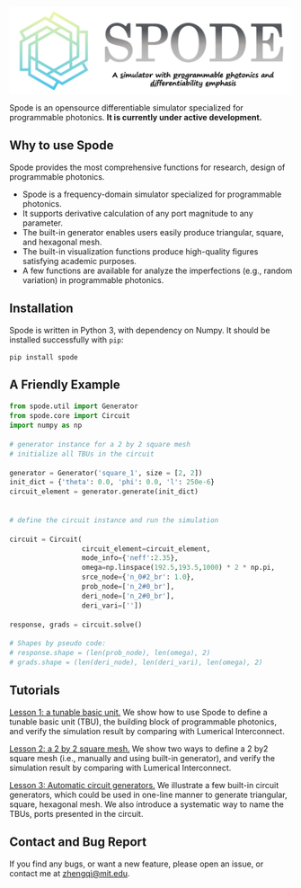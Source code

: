 <img src="docs/figs/spode_logo_v0.png" width="600" align="center"/>

Spode is an opensource differentiable simulator specialized for programmable photonics. **It is currently under active development.**

## Why to use Spode

Spode provides the most comprehensive functions for research, design of programmable photonics.  

* Spode is a frequency-domain simulator specialized for programmable photonics.
* It supports derivative calculation of any port magnitude to any parameter.
* The built-in generator enables users easily produce triangular, square, and hexagonal mesh.
* The built-in visualization functions produce high-quality figures satisfying academic purposes.
* A few functions are available for analyze the imperfections (e.g., random variation) in programmable photonics.


## Installation

Spode is written in Python 3, with dependency on Numpy. It should be installed successfully with ```pip```:

```
pip install spode
```

## A Friendly Example

```python
from spode.util import Generator
from spode.core import Circuit
import numpy as np

# generator instance for a 2 by 2 square mesh
# initialize all TBUs in the circuit

generator = Generator('square_1', size = [2, 2])
init_dict = {'theta': 0.0, 'phi': 0.0, 'l': 250e-6}
circuit_element = generator.generate(init_dict)

 
# define the circuit instance and run the simulation

circuit = Circuit(
                  circuit_element=circuit_element,
                  mode_info={'neff':2.35},
                  omega=np.linspace(192.5,193.5,1000) * 2 * np.pi,
                  srce_node={'n_0#2_br': 1.0},
                  prob_node=['n_2#0_br'],
                  deri_node=['n_2#0_br'],
                  deri_vari=['']) 
                  
response, grads = circuit.solve() 

# Shapes by pseudo code:
# response.shape = (len(prob_node), len(omega), 2)
# grads.shape = (len(deri_node), len(deri_vari), len(omega), 2)
```

## Tutorials

[Lesson 1: a tunable basic unit.](https://github.com/zhengqigao/spode/blob/main/tutorials/lesson1_verify_tbu/) We show how to use Spode to define a tunable basic unit (TBU), the building block of programmable photonics, and verify the simulation result by comparing with Lumerical Interconnect.

[Lesson 2: a 2 by 2 square mesh.](https://github.com/zhengqigao/spode/blob/main/tutorials/lesson2_verify_2by2_mesh/) We show two ways to define a 2 by2 square mesh (i.e., manually and using built-in generator), and verify the simulation result by comparing with Lumerical Interconnect. 

[Lesson 3: Automatic circuit generators.](https://github.com/zhengqigao/spode/tree/main/tutorials/lesson3_circuit_generator) We illustrate a few built-in circuit generators, which could be used in one-line manner to generate triangular, square, hexagonal mesh. We also introduce a systematic way to name the TBUs, ports presented in the circuit.

## Contact and Bug Report

If you find any bugs, or want a new feature, please open an issue, or contact me at zhengqi@mit.edu.
